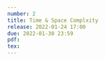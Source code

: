```yaml
---
number: 2
title: Time & Space Complxity
release: 2022-01-24 17:00
due: 2022-01-30 23:59
pdf:
tex:
---
```

